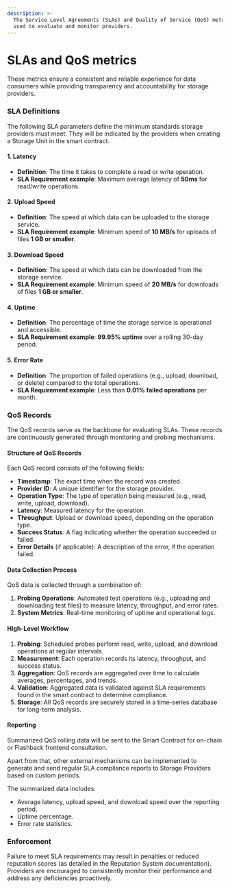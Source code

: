 ```yaml
---
description: >-
  The Service Level Agreements (SLAs) and Quality of Service (QoS) metrics are
  used to evaluate and monitor providers.
---
```


# SLAs and QoS metrics

These metrics ensure a consistent and reliable experience for data consumers while providing transparency and accountability for storage providers.

### SLA Definitions

The following SLA parameters define the minimum standards storage providers must meet. They will be indicated by the providers when creating a Storage Unit in the smart contract.

#### **1. Latency**

* **Definition**: The time it takes to complete a read or write operation.
* **SLA Requirement example**: Maximum average latency of **50ms** for read/write operations.

#### **2. Upload Speed**

* **Definition**: The speed at which data can be uploaded to the storage service.
* **SLA Requirement example**: Minimum speed of **10 MB/s** for uploads of files **1 GB or smaller**.

#### **3. Download Speed**

* **Definition**: The speed at which data can be downloaded from the storage service.
* **SLA Requirement example**: Minimum speed of **20 MB/s** for downloads of files **1 GB or smaller**.

#### **4. Uptime**

* **Definition**: The percentage of time the storage service is operational and accessible.
* **SLA Requirement example**: **99.95% uptime** over a rolling 30-day period.

#### **5. Error Rate**

* **Definition**: The proportion of failed operations (e.g., upload, download, or delete) compared to the total operations.
* **SLA Requirement example**: Less than **0.01% failed operations** per month.

### QoS Records

The QoS records serve as the backbone for evaluating SLAs. These records are continuously generated through monitoring and probing mechanisms.

#### **Structure of QoS Records**

Each QoS record consists of the following fields:

* **Timestamp**: The exact time when the record was created.
* **Provider ID**: A unique identifier for the storage provider.
* **Operation Type**: The type of operation being measured (e.g., read, write, upload, download).
* **Latency**: Measured latency for the operation.
* **Throughput**: Upload or download speed, depending on the operation type.
* **Success Status**: A flag indicating whether the operation succeeded or failed.
* **Error Details** (if applicable): A description of the error, if the operation failed.

#### **Data Collection Process**

QoS data is collected through a combination of:

1. **Probing Operations**: Automated test operations (e.g., uploading and downloading test files) to measure latency, throughput, and error rates.
2. **System Metrics**: Real-time monitoring of uptime and operational logs.

#### **High-Level Workflow**

1. **Probing**: Scheduled probes perform read, write, upload, and download operations at regular intervals.
2. **Measurement**: Each operation records its latency, throughput, and success status.
3. **Aggregation**: QoS records are aggregated over time to calculate averages, percentages, and trends.
4. **Validation**: Aggregated data is validated against SLA requirements found in the smart contract to determine compliance.
5. **Storage**: All QoS records are securely stored in a time-series database for long-term analysis.

#### **Reporting**

Summarized QoS rolling data will be sent to the Smart Contract for on-chain or Flashback frontend consultation.

Apart from that, other external mechanisms can be implemented to generate and send regular SLA compliance reports to Storage Providers based on custom periods.&#x20;

The summarized data includes:

* Average latency, upload speed, and download speed over the reporting period.
* Uptime percentage.
* Error rate statistics.

### Enforcement

Failure to meet SLA requirements may result in penalties or reduced reputation scores (as detailed in the Reputation System documentation). Providers are encouraged to consistently monitor their performance and address any deficiencies proactively.
